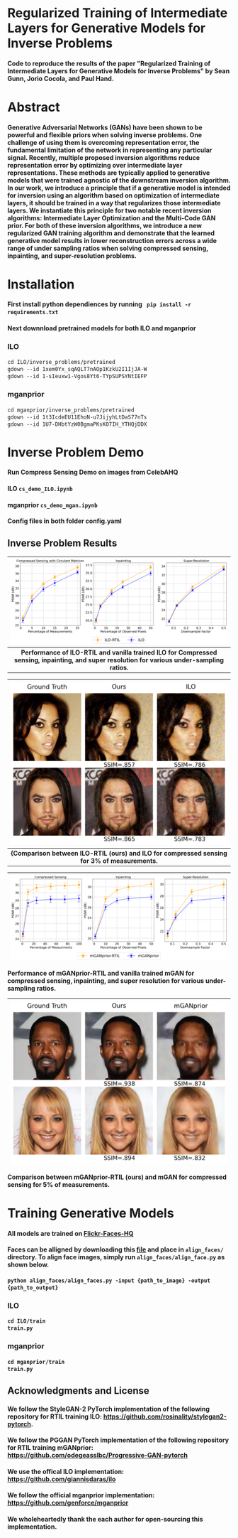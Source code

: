 # Regularized Training of Intermediate Layers for Generative Models for Inverse Problems
#### Code to reproduce the results of the paper "Regularized Training of Intermediate Layers for Generative Models for Inverse Problems" by Sean Gunn, Jorio Cocola, and Paul Hand. 

# Abstract

#### Generative Adversarial Networks (GANs) have been shown to be powerful and flexible priors when solving inverse problems. One challenge of using them is overcoming representation error, the fundamental limitation of the network in representing any particular signal. Recently, multiple proposed inversion algorithms reduce representation error by optimizing over intermediate layer representations. These methods are typically applied to generative models that were trained agnostic of the downstream inversion algorithm. In our work, we introduce a principle that if a generative model is intended for inversion using an algorithm based on optimization of intermediate layers, it should be trained in a way that regularizes those intermediate layers. We instantiate this principle for two notable recent inversion algorithms: Intermediate Layer Optimization and the Multi-Code GAN prior. For both of these inversion algorithms, we introduce a new regularized GAN training algorithm and demonstrate that the learned generative model results in lower reconstruction errors across a wide range of under sampling ratios when solving compressed sensing, inpainting, and super-resolution problems. 

# Installation 
#### First install python dependiences by running ``` pip install -r requirements.txt```
#### Next downnload pretrained models for both ILO and mganprior
### ILO
```
cd ILO/inverse_problems/pretrained
gdown --id 1xem0Yx_sqAQLT7nAOp1KzkU2I1IjJA-W
gdown --id 1-sIeuxw1-Vgos8Yt6-TYpSUPSYNtIEFP
```
### mganprior
```
cd mganprior/inverse_problems/pretrained
gdown --id 1t3IcdeEU11EhoN-u7JijyhLtDaS77nTs
gdown --id 1U7-DHbtYzW0BgmaPKsKO7IH_YTHQjDDX
```
# Inverse Problem Demo 
#### Run Compress Sensing Demo on images from CelebAHQ

#### ILO ```cs_demo_ILO.ipynb``` 

#### mganprior ```cs_demo_mgan.ipynb```

#### Config files in both folder config.yaml

## Inverse Problem Results 
 ![image](./Figs/ILO/inv_ILO.png) |
| :---: |
<b> Performance of ILO-RTIL and vanilla trained ILO for Compressed sensing, inpainting, and super resolution for various under-sampling ratios.|
  
  ![image](./Figs/ILO/cs_qual.png) |
| :---: |
<b> {Comparison between ILO-RTIL (ours) and ILO for compressed sensing for 3\% of measurements.|

 ![image](./Figs/mganprior/inv_mgan.png) |
| :---: |
  <b> Performance of mGANprior-RTIL and vanilla trained mGAN for compressed sensing, inpainting, and super resolution for various under-sampling ratios.
 
 ![image](./Figs/mganprior/cs_qual.png) |
| :---: |
  <b> Comparison between mGANprior-RTIL (ours) and mGAN for compressed sensing for 5\% of measurements.
# Training Generative Models
#### All models are trained on [Flickr-Faces-HQ](https://github.com/NVlabs/ffhq-dataset)
#### Faces can be alligned by downloading this [file](https://drive.google.com/file/d/1mVsa7eImKyFOMtlDCbfV-rfPV_nxs9xr/view?usp=sharing) and place in ```align_faces/```  directory. To align face images, simply run ```align_faces/align_face.py``` as shown below.

```
python align_faces/align_faces.py -input {path_to_image} -output {path_to_output}
```
### ILO
```
cd ILO/train
train.py
```
### mganprior
```
cd mganprior/train
train.py
```
## Acknowledgments and License

#### We follow the StyleGAN-2 PyTorch implementation of the following repository for RTIL training ILO: https://github.com/rosinality/stylegan2-pytorch.
#### We follow the PGGAN PyTorch implementation of the following repository for RTIL training mGANprior: https://github.com/odegeasslbc/Progressive-GAN-pytorch
#### We  use the offical ILO implementation: https://github.com/giannisdaras/ilo
#### We follow the official mganprior implementation: https://github.com/genforce/mganprior
#### We wholeheartedly thank the each author for open-sourcing this implementation.




